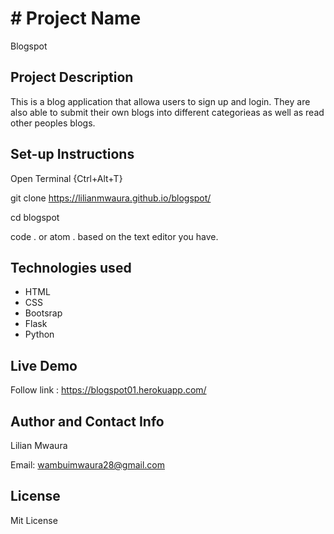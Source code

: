 # # Project Name
Blogspot

## Project Description
This is a blog application that allowa users to sign up and login. They are also able to submit their own blogs into different categorieas as well as read other peoples blogs. 
## Set-up Instructions
Open Terminal {Ctrl+Alt+T}

git clone https://lilianmwaura.github.io/blogspot/

cd blogspot

code . or atom . based on the text editor you have.

## Technologies used
- HTML
- CSS
- Bootsrap
- Flask
- Python

## Live Demo

Follow link : https://blogspot01.herokuapp.com/

## Author and Contact Info
Lilian Mwaura

Email: wambuimwaura28@gmail.com

## License
Mit License
